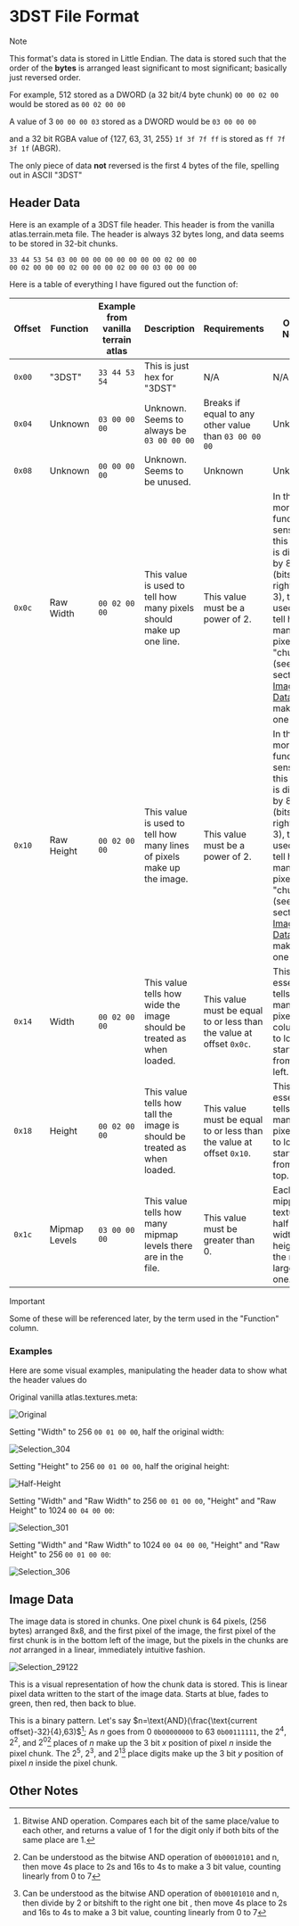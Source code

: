 # 3DST File Format

> [!NOTE]
> This format's data is stored in Little Endian. The data is stored such that the order of the **bytes** is arranged least significant to most significant; basically just reversed order. 
>
> For example, 512 stored as a DWORD (a 32 bit/4 byte chunk) `00 00 02 00` would be stored as `00 02 00 00`
> 
> A value of 3 `00 00 00 03` stored as a DWORD would be `03 00 00 00`
>
> and a 32 bit RGBA value of {127, 63, 31, 255} `1f 3f 7f ff` is stored as `ff 7f 3f 1f` (ABGR).
>
> The only piece of data **not** reversed is the first 4 bytes of the file, spelling out in ASCII "3DST"

## Header Data

Here is an example of a 3DST file header. This header is from the vanilla atlas.terrain.meta file. The header is always 32 bytes long, and data seems to be stored in 32-bit chunks.

    33 44 53 54 03 00 00 00 00 00 00 00 00 02 00 00
    00 02 00 00 00 02 00 00 00 02 00 00 03 00 00 00

Here is a table of everything I have figured out the function of:

| Offset | Function | Example from vanilla terrain atlas | Description | Requirements | Other Notes |
| ------ | -------- | ---------------------------------- | ----------- | ------------ | ----------- |
| `0x00` | "3DST" | `33 44 53 54` | This is just hex for "3DST" | N/A | N/A |
| `0x04` | Unknown | `03 00 00 00` | Unknown. Seems to always be `03 00 00 00` | Breaks if equal to any other value than `03 00 00 00` | Unknown |
| `0x08` | Unknown | `00 00 00 00` | Unknown. Seems to be unused. | Unknown | Unknown |
| `0x0c` | Raw Width | `00 02 00 00` | This value is used to tell how many pixels should make up one line. | This value must be a power of 2. | In the more functional sense, this value is divided by 8 (bitshift right by 3), then used to tell how many pixel "chunks" (see section [Image Data](#image-data)) make up one row. |
| `0x10` | Raw Height | `00 02 00 00` | This value is used to tell how many lines of pixels make up the image. | This value must be a power of 2. | In the more functional sense, this value is divided by 8 (bitshift right by 3), then used to tell how many pixel "chunks" (see section [Image Data](#image-data)) make up one row. |
| `0x14` | Width | `00 02 00 00` |  This value tells how wide the image should be treated as when loaded. | This value must be equal to or less than the value at offset `0x0c`. | This value essentially tells how many pixel columns to load, starting from the left.
| `0x18` | Height | `00 02 00 00` | This value tells how tall the image is should be treated as when loaded. | This value must be equal to or less than the value at offset `0x10`. | This value essentially tells how many pixel rows to load, starting from the top. |
| `0x1c` | Mipmap Levels | `03 00 00 00` | This value tells how many mipmap levels there are in the file. | This value must be greater than 0. | Each mipped texture is half the width and height as the next largest one. |

> [!IMPORTANT]
> Some of these will be referenced later, by the term used in the "Function" column.

### Examples
Here are some visual examples, manipulating the header data to show what the header values do

Original vanilla atlas.textures.meta:

![Original](https://github.com/user-attachments/assets/e1c982d0-4245-4260-8c1f-6ea9614459cc)

Setting "Width" to 256 `00 01 00 00`, half the original width:

![Selection_304](https://github.com/user-attachments/assets/5663fbdc-3e51-4211-bfca-ed0c2ba5d5cb)

Setting "Height" to 256 `00 01 00 00`, half the original height:

![Half-Height](https://github.com/user-attachments/assets/dfebce13-8c61-46a9-b67d-35f000cb3277)

Setting "Width" and "Raw Width" to 256 `00 01 00 00`, "Height" and "Raw Height" to 1024 `00 04 00 00`:

![Selection_301](https://github.com/user-attachments/assets/9e015e6c-d778-4d77-986c-d820279a6a3c)


Setting "Width" and "Raw Width" to 1024 `00 04 00 00`, "Height" and "Raw Height" to 256 `00 01 00 00`:

![Selection_306](https://github.com/user-attachments/assets/eef88231-e5c5-4285-9d38-ee99dfab9d3d)


## Image Data

The image data is stored in chunks. One pixel chunk is 64 pixels, (256 bytes) arranged 8x8, and the first pixel of the image, the first pixel of the first chunk is in the bottom left of the image, but the pixels in the chunks are _not_ arranged in a linear, immediately intuitive fashion.

![Selection_29122](https://github.com/user-attachments/assets/4b11e444-02b2-4b77-95b0-81599a7e543f)

This is a visual representation of how the chunk data is stored. This is linear pixel data written to the start of the image data. Starts at blue, fades to green, then red, then back to blue. 

This is a binary pattern. Let's say $n=\text{AND}(\frac{\text{current offset}-32}{4},63)$[^1]; As $n$ goes from 0 `0b00000000` to 63 `0b00111111`, the $2^4$, $2^2$, and $2^0$[^2] places of $n$ make up the 3 bit $x$ position of pixel $n$ inside the pixel chunk. The $2^5$, $2^3$, and $2^1$[^3] place digits make up the 3 bit $y$ position of pixel $n$ inside the pixel chunk. 

[^1]: Bitwise AND operation. Compares each bit of the same place/value to each other, and returns a value of 1 for the digit only if both bits of the same place are 1.
[^2]: Can be understood as the bitwise AND operation of `0b00010101` and n, then move 4s place to 2s and 16s to 4s to make a 3 bit value, counting linearly from 0 to 7
[^3]: Can be understood as the bitwise AND operation of `0b00101010` and n, then divide by 2 or bitshift to the right one bit , then move 4s place to 2s and 16s to 4s to make a 3 bit value, counting linearly from 0 to 7

## Other Notes
